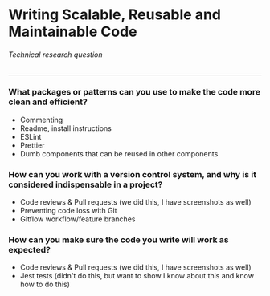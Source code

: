 # Writing Scalable, Reusable and Maintainable Code
###### Technical research question
---

### What packages or patterns can you use to make the code more clean and efficient?
- Commenting
- Readme, install instructions
- ESLint
- Prettier
- Dumb components that can be reused in other components

### How can you work with a version control system, and why is it considered indispensable in a project?
- Code reviews & Pull requests (we did this, I have screenshots as well)
- Preventing code loss with Git
- Gitflow workflow/feature branches

### How can you make sure the code you write will work as expected?
- Code reviews & Pull requests (we did this, I have screenshots as well)
- Jest tests (didn't do this, but want to show I know about this and know how to do this)
